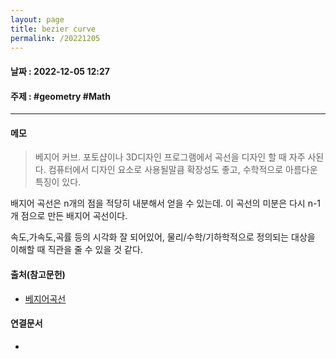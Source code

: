 ```yaml
---
layout: page
title: bezier curve
permalink: /20221205
---
```


#### 날짜 : 2022-12-05 12:27

#### 주제 : #geometry #Math 
----
#### 메모
> 베지어 커브.
포토샵이나 3D디자인 프로그램에서 
곡선을 디자인 할 때 자주 사된다. 
컴퓨터에서 디자인 요소로 사용될말큼 확장성도 좋고, 수학적으로 아름다운 특징이 있다.

배지어 곡선은 n개의 점을 적당히 내분해서 얻을 수 있는데. 이 곡선의 미분은 다시 n-1개 점으로 만든 배지어 곡선이다.

속도,가속도,곡률 등의 시각화 잘 되어있어, 
물리/수학/기하학적으로 정의되는 대상을 이해할 때 직관을 줄 수 있을 것 같다.

#### 출처(참고문헌)
- [베지어곡선](https://youtu.be/aVwxzDHniEw)

#### 연결문서
- 
